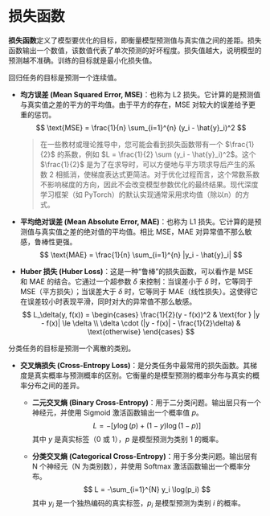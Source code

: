 # 损失函数

**损失函数**定义了模型要优化的目标，即衡量模型预测值与真实值之间的差距。损失函数输出一个数值，该数值代表了单次预测的好坏程度。损失值越大，说明模型的预测越不准确。训练的目标就是最小化损失值。

回归任务的目标是预测一个连续值。

- **均方误差 (Mean Squared Error, MSE)**：也称为 L2 损失。它计算的是预测值与真实值之差的平方的平均值。由于平方的存在，MSE 对较大的误差给予更重的惩罚。
    $$ \text{MSE} = \frac{1}{n} \sum_{i=1}^{n} (y_i - \hat{y}_i)^2 $$
    > 在一些教材或理论推导中，您可能会看到损失函数带有一个 $\frac{1}{2}$ 的系数，例如 $L = \frac{1}{2} \sum (y_i - \hat{y}_i)^2$。这个 $\frac{1}{2}$ 是为了在求导时，可以方便地与平方项求导后产生的系数 2 相抵消，使梯度表达式更简洁。对于优化过程而言，这个常数系数不影响梯度的方向，因此不会改变模型参数优化的最终结果。现代深度学习框架（如 PyTorch）的默认实现通常采用求均值（除以n）的方式。

- **平均绝对误差 (Mean Absolute Error, MAE)**：也称为 L1 损失。它计算的是预测值与真实值之差的绝对值的平均值。相比 MSE，MAE 对异常值不那么敏感，鲁棒性更强。
    $$ \text{MAE} = \frac{1}{n} \sum_{i=1}^{n} |y_i - \hat{y}_i| $$

- **Huber 损失 (Huber Loss)**：这是一种“鲁棒”的损失函数，可以看作是 MSE 和 MAE 的结合。它通过一个超参数 $\delta$ 来控制：当误差小于 $\delta$ 时，它等同于 MSE（平方损失）；当误差大于 $\delta$ 时，它等同于 MAE（线性损失）。这使得它在误差较小时表现平滑，同时对大的异常值不那么敏感。
    $$ 
    L_\delta(y, f(x)) =
    \begin{cases}
    \frac{1}{2}(y - f(x))^2 & \text{for } |y - f(x)| \le \delta \\
    \delta \cdot (|y - f(x)| - \frac{1}{2}\delta) & \text{otherwise}
    \end{cases}
    $$

分类任务的目标是预测一个离散的类别。

- **交叉熵损失 (Cross-Entropy Loss)**：是分类任务中最常用的损失函数。其梯度是真实概率与预测概率的区别。它衡量的是模型预测的概率分布与真实的概率分布之间的差异。

    - **二元交叉熵 (Binary Cross-Entropy)**：用于二分类问题。输出层只有一个神经元，并使用 Sigmoid 激活函数输出一个概率值 $p$。
        $$ L = -[y \log(p) + (1-y) \log(1-p)] $$
        其中 $y$ 是真实标签（0 或 1），$p$ 是模型预测为类别 1 的概率。

    - **分类交叉熵 (Categorical Cross-Entropy)**：用于多分类问题。输出层有 N 个神经元（N 为类别数），并使用 Softmax 激活函数输出一个概率分布。
        $$ L = -\sum_{i=1}^{N} y_i \log(p_i) $$
        其中 $y_i$ 是一个独热编码的真实标签，$p_i$ 是模型预测为类别 $i$ 的概率。
